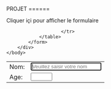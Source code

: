 PROJET
======<html>
	<head>
		<title>Un formulaire avec HTML5	</title>
		<meta charset="utf-8" />
		<script type="text/javascript" language="javascript" src="jquery.js"></script>
		<script type="text/javascript" language="javascript" src="script.js"></script>
		<link type="text/css" rel="stylesheet" href="style.css" />
	</head>
	<body>
		<div id="div">
			Cliquer içi pour afficher le formulaire
		</div>
		<div id="form">
			<form class="form"  action="form.html" >
				<table>
					<tr>
						<td>Nom:</td><td><input type="text" name="nom" autocomplete="on" autofocus placeholder="Veuillez saisir votre nom" /></td>
					</tr>
					<tr>
						<td>Age:</td><td><input type="number" min="18" max="90" name="age"  /></td>
					</tr>
				
						</tr>
				</table>
			</form>
		</div>
	</body>
</html>

